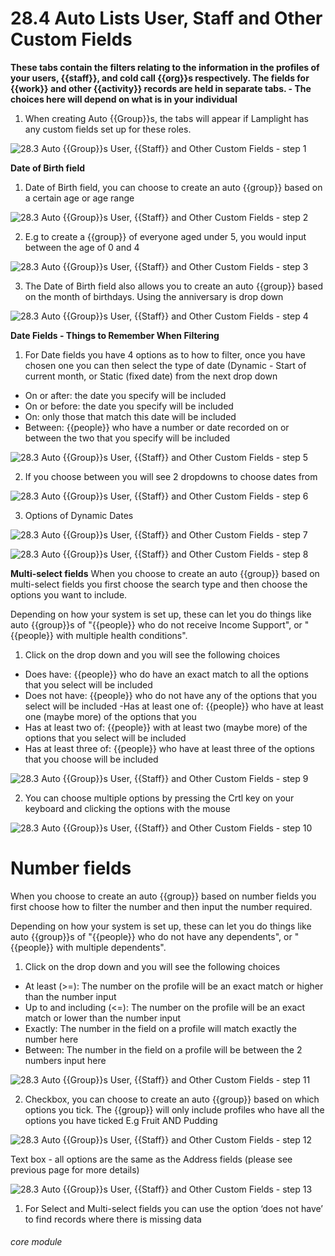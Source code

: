 # 28.4 Auto Lists User, Staff and Other Custom Fields

**These tabs contain the filters relating to the information in the profiles of your users, {{staff}}, and cold call {{org}}s respectively. The fields for {{work}} and other {{activity}} records are held in separate tabs. - The choices here will depend on what is in your individual**

1. When creating Auto {{Group}}s, the tabs will appear if Lamplight has any custom fields set up for these roles.

![28.3 Auto {{Group}}s User, {{Staff}} and Other Custom Fields - step 1](28.3_Auto_Lists_User,_Staff_and_Other_Custom_Fields_im_1.png)

**Date of Birth field**
1. Date of Birth field, you can choose to create an auto {{group}} based on a certain age or age range

![28.3 Auto {{Group}}s User, {{Staff}} and Other Custom Fields - step 2](28.3_Auto_Lists_User,_Staff_and_Other_Custom_Fields_im_2.png)

2. E.g to create a {{group}} of everyone aged under 5, you would input between the age of 0 and 4

![28.3 Auto {{Group}}s User, {{Staff}} and Other Custom Fields - step 3](28.3_Auto_Lists_User,_Staff_and_Other_Custom_Fields_im_3.png)

3. The Date of Birth field also allows you to create an auto {{group}} based on the month of birthdays.
Using the anniversary is drop down

![28.3 Auto {{Group}}s User, {{Staff}} and Other Custom Fields - step 4](28.3_Auto_Lists_User,_Staff_and_Other_Custom_Fields_im_4.png)

**Date Fields - Things to Remember When Filtering**
1. For Date fields you have 4 options as to how to filter, once you have chosen one you can then select the type of date (Dynamic - Start of current month, or Static (fixed date) from the next drop down
- On or after: the date you specify will be included
- On or before: the date you specify will be included
- On: only those that match this date will be included
- Between: {{people}} who have a number or date recorded on or between the two that you specify will be included

![28.3 Auto {{Group}}s User, {{Staff}} and Other Custom Fields - step 5](28.3_Auto_Lists_User,_Staff_and_Other_Custom_Fields_im_5.png)

2. If you choose between you will see 2 dropdowns to choose dates from

![28.3 Auto {{Group}}s User, {{Staff}} and Other Custom Fields - step 6](28.3_Auto_Lists_User,_Staff_and_Other_Custom_Fields_im_6.png)

3. Options of Dynamic Dates

![28.3 Auto {{Group}}s User, {{Staff}} and Other Custom Fields - step 7](28.3_Auto_Lists_User,_Staff_and_Other_Custom_Fields_im_7.png)

![28.3 Auto {{Group}}s User, {{Staff}} and Other Custom Fields - step 8](28.3_Auto_Lists_User,_Staff_and_Other_Custom_Fields_im_8.png)

**Multi-select fields**
When you choose to create an auto {{group}} based on multi-select fields you first choose the search type and then choose the options you want to include.

Depending on how your system is set up, these can let you do things like auto {{group}}s of &quot;{{people}} who do not receive Income Support&quot;, or &quot;{{people}} with multiple health conditions&quot;.

1. Click on the drop down and you will see the following choices
- Does have: {{people}} who do have an exact match to all the options that you select will be included
- Does not have: {{people}} who do not have any of the options that you select will be included
-Has at least one of: {{people}} who have at least one (maybe more) of the options that you
- Has at least two of: {{people}} with at least two (maybe more) of the options that you select will be included
- Has at least three of: {{people}} who have at least three of the options that you choose will be included

![28.3 Auto {{Group}}s User, {{Staff}} and Other Custom Fields - step 9](28.3_Auto_Lists_User,_Staff_and_Other_Custom_Fields_im_9.png)

2. You can choose multiple options by pressing the Crtl key on your keyboard and clicking the options with the mouse

![28.3 Auto {{Group}}s User, {{Staff}} and Other Custom Fields - step 10](28.3_Auto_Lists_User,_Staff_and_Other_Custom_Fields_im_10.png)

# Number fields
When you choose to create an auto {{group}} based on number fields you first choose how to filter the number and then input the number required.

Depending on how your system is set up, these can let you do things like auto {{group}}s of &quot;{{people}} who do not have any dependents&quot;, or &quot;{{people}} with multiple dependents&quot;.
1. Click on the drop down and you will see the following choices
- At least (>=): The number on the profile will be an exact match or higher than the number input
- Up to and including (<=): The number on the profile will be an exact match or lower than the number input
- Exactly: The number in the field on a profile will match exactly the number here
- Between: The number in the field on a profile will be between the 2 numbers input here

![28.3 Auto {{Group}}s User, {{Staff}} and Other Custom Fields - step 11](28.3_Auto_Lists_User,_Staff_and_Other_Custom_Fields_im_11.png)

2. Checkbox, you can choose to create an auto {{group}} based on which options you tick. The {{group}} will only include profiles who have all the options you have ticked E.g Fruit AND Pudding

![28.3 Auto {{Group}}s User, {{Staff}} and Other Custom Fields - step 12](28.3_Auto_Lists_User,_Staff_and_Other_Custom_Fields_im_12.png)

Text box - all options are the same as the Address fields (please see previous page for more details)

![28.3 Auto {{Group}}s User, {{Staff}} and Other Custom Fields - step 13](28.3_Auto_Lists_User,_Staff_and_Other_Custom_Fields_im_13.png)

1. For Select and Multi-select fields you can use the option ‘does not have’ to find records where there is missing data



###### core module
